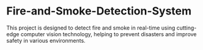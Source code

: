 # Fire-and-Smoke-Detection-System
This project is designed to detect fire and smoke in real-time using cutting-edge computer vision technology, helping to prevent disasters and improve safety in various environments.
